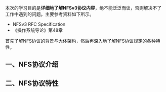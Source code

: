 本次的学习目的是**详细地了解NFSv3协议内容**，绝不能泛泛而谈，否则解决不了工作中遇到的问题。主要参考资料如下所示。

- NFSv3 RFC Specification
- 《操作系统导论》第48章

首先了解NFS协议的背景与大体架构，然后再深入地了解NFS协议规定的各种特性。

## 一、NFS协议介绍

## 二、NFS协议特性

